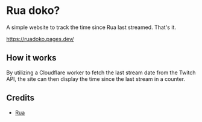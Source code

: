 # Rua doko?

A simple website to track the time since Rua last streamed. That's it.

https://ruadoko.pages.dev/

## How it works

By utilizing a Cloudflare worker to fetch the last stream date from the Twitch API, the site can then display the time since the last stream in a counter.

## Credits

- [Rua](https://www.twitch.tv/ruamamiya)

